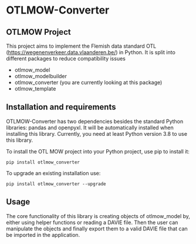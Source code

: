 # OTLMOW-Converter
## OTLMOW Project 
This project aims to implement the Flemish data standard OTL (https://wegenenverkeer.data.vlaanderen.be/) in Python.
It is split into different packages to reduce compatibility issues
- otlmow_model
- otlmow_modelbuilder
- otlmow_converter (you are currently looking at this package)
- otlmow_template

## Installation and requirements
OTLMOW-Converter has two dependencies besides the standard Python libraries: pandas and openpyxl. It will be automatically installed when installing this library. 
Currently, you need at least Python version 3.8 to use this library.

To install the OTL MOW project into your Python project, use pip to install it:
``` 
pip install otlmow_converter
```
To upgrade an existing installation use:
``` 
pip install otlmow_converter --upgrade
```

## Usage
The core functionality of this library is creating objects of otlmow_model by, either using helper functions or reading a DAVIE file. Then the user can manipulate the objects and finally export them to a valid DAVIE file that can be imported in the application.

<!--- assetfactory
relationcreator
otlmowconverter
-->